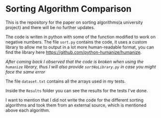 # Sorting Algorithm Comparison


This is the repository for the paper on sorting algorithms(a university project) and there will be no further updates. 

The code is writen in python with some of the function modified to work on negative numbers. The file `sort.py` contains the code, it uses a custom library to allow me to output in a lot more human-readable format, you can find the library here https://github.com/python-humanize/humanize.

*After coming back I observed that the code is broken when using the `humanize` library, thus I will also provide `sortNoLibrary.py` in case you might face the same error*

The file `dataset.txt` contains all the arrays used in my tests.

Inside the `Results` folder you can see the results for the tests I've done.


I want to mention that I did not write the code for the different sorting algorithms and took them from an external source, which is mentioned above each algorithm.

